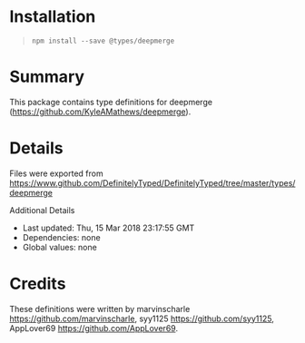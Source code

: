 # Installation
> `npm install --save @types/deepmerge`

# Summary
This package contains type definitions for deepmerge (https://github.com/KyleAMathews/deepmerge).

# Details
Files were exported from https://www.github.com/DefinitelyTyped/DefinitelyTyped/tree/master/types/deepmerge

Additional Details
 * Last updated: Thu, 15 Mar 2018 23:17:55 GMT
 * Dependencies: none
 * Global values: none

# Credits
These definitions were written by marvinscharle <https://github.com/marvinscharle>, syy1125 <https://github.com/syy1125>, AppLover69 <https://github.com/AppLover69>.
